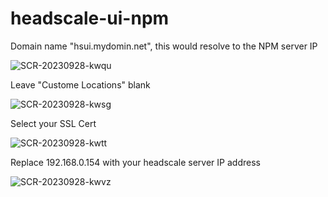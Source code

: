# headscale-ui-npm

Domain name "hsui.mydomin.net", this would resolve to the NPM server IP

![SCR-20230928-kwqu](https://github.com/ithakaa/headscale-ui-npm/assets/21322369/25282265-77f2-4899-95f9-6597abbb532b)

Leave "Custome Locations" blank

![SCR-20230928-kwsg](https://github.com/ithakaa/headscale-ui-npm/assets/21322369/414435c9-0a6d-403b-af91-6dabe27f1d58)

Select your SSL Cert

![SCR-20230928-kwtt](https://github.com/ithakaa/headscale-ui-npm/assets/21322369/740cf149-73c8-4262-85fc-516b320c908f)

Replace 192.168.0.154 with your headscale server IP address

![SCR-20230928-kwvz](https://github.com/ithakaa/headscale-ui-npm/assets/21322369/fc16bcb7-e451-409e-b882-75f8c81aab42)

